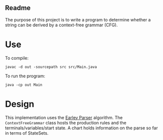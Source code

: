 ## Readme

The purpose of this project is to write a program to determine whether a string can be derived by a context-free grammar (CFG).

# Use

To compile:

    javac -d out -sourcepath src src/Main.java

To run the program:

    java -cp out Main

# Design

This implementation uses the [Earley Parser](http://en.wikipedia.org/wiki/Earley_parser) algorithm. The `ContextFreeGrammar` class hosts the production rules and the terminals/variables/start state. A chart holds information on the parse so far in terms of StateSets.